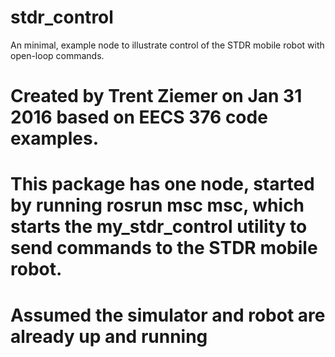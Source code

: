 # stdr_control
An minimal, example node to illustrate control of the STDR mobile robot with open-loop commands.

# Created by Trent Ziemer on Jan 31 2016 based on EECS 376 code examples.

# This package has one node, started by running rosrun msc msc, which starts the my_stdr_control utility to send commands to the STDR mobile robot.
# Assumed the simulator and robot are already up and running
    
